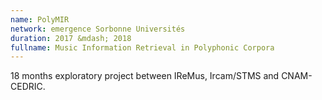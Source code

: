 ```yaml
---
name: PolyMIR 
network: emergence Sorbonne Universités
duration: 2017 &mdash; 2018
fullname: Music Information Retrieval in Polyphonic Corpora
---
```


18 months exploratory project between IReMus, Ircam/STMS and CNAM-CEDRIC.

